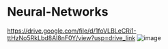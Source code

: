 # Neural-Networks

https://drive.google.com/file/d/1foVLBLeCRi1-ttHzNo5RkLbd8Al8nF0Y/view?usp=drive_link ![image](https://github.com/raval9/Neural-Networks/assets/123529887/efb1fac2-9153-49a5-aeac-00bb64b64cfc)

